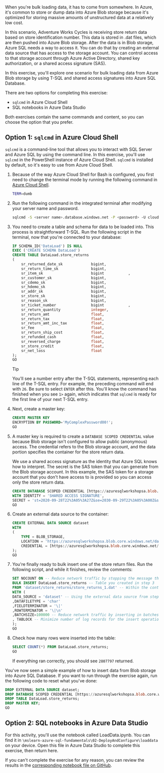 When you're bulk loading data, it has to come from somewhere. In Azure, it's common to store or dump data into Azure Blob storage because it's optimized for storing massive amounts of unstructured data at a relatively low cost.

In this scenario, Adventure Works Cycles is receiving store return data based on store identification number. This data is stored in .dat files, which are then pushed into Azure Blob storage. After the data is in Blob storage, Azure SQL needs a way to access it. You can do that by creating an external data source that has access to the storage account. You can control access to that storage account through Azure Active Directory, shared key authorization, or a shared access signature (SAS).

In this exercise, you'll explore one scenario for bulk loading data from Azure Blob storage by using T-SQL and shared access signatures into Azure SQL Database.

There are two options for completing this exercise:

- `sqlcmd` in Azure Cloud Shell
- SQL notebooks in Azure Data Studio

Both exercises contain the same commands and content, so you can choose the option that you prefer.

## Option 1: `sqlcmd` in Azure Cloud Shell

`sqlcmd` is a command-line tool that allows you to interact with SQL Server and Azure SQL by using the command line. In this exercise, you'll use `sqlcmd` in the PowerShell instance of Azure Cloud Shell. `sqlcmd` is installed by default, so it's easy to use from Azure Cloud Shell.

1. Because of the way Azure Cloud Shell for Bash is configured, you first need to change the terminal mode by running the following command in [Azure Cloud Shell](https://shell.azure.com).

    ```bash
    TERM=dumb
    ```

1. Run the following command in the integrated terminal after modifying your server name and password.

    ```bash
    sqlcmd -S <server name>.database.windows.net -P <password> -U cloudadmin -d AdventureWorks
    ```

1. You need to create a table and schema for data to be loaded into. This process is straightforward T-SQL. Run the following script in the terminal, now that you're connected to your database:

    ```sql
    IF SCHEMA_ID('DataLoad') IS NULL
    EXEC ('CREATE SCHEMA DataLoad')
    CREATE TABLE DataLoad.store_returns
    (
        sr_returned_date_sk             bigint,
        sr_return_time_sk               bigint,
        sr_item_sk                      bigint           ,
        sr_customer_sk                  bigint,
        sr_cdemo_sk                     bigint,
        sr_hdemo_sk                     bigint,
        sr_addr_sk                      bigint,
        sr_store_sk                     bigint,
        sr_reason_sk                    bigint,
        sr_ticket_number                bigint           ,
        sr_return_quantity              integer,
        sr_return_amt                   float,
        sr_return_tax                   float,
        sr_return_amt_inc_tax           float,
        sr_fee                          float,
        sr_return_ship_cost             float,
        sr_refunded_cash                float,
        sr_reversed_charge              float,
        sr_store_credit                 float,
        sr_net_loss                     float
    );
    GO
    ```

    > [!TIP]
    > You'll see a number entry after the T-SQL statements, representing each line of the T-SQL entry. For example, the preceding command will end with `26`. Be sure to select `ENTER` after this. You'll know the command has finished when you see `1>` again, which indicates that `sqlcmd` is ready for the first line of your next T-SQL entry.

1. Next, create a master key:

    ```sql
    CREATE MASTER KEY 
    ENCRYPTION BY PASSWORD='MyComplexPassword00!';
    GO
    ```

1. A master key is required to create a `DATABASE SCOPED CREDENTIAL` value because Blob storage isn't configured to allow public (anonymous) access. The credential refers to the Blob storage account, and the data portion specifies the container for the store return data.

    We use a shared access signature as the identity that Azure SQL knows how to interpret. The secret is the SAS token that you can generate from the Blob storage account. In this example, the SAS token for a storage account that you don't have access to is provided so you can access only the store return data.

    ```sql
    CREATE DATABASE SCOPED CREDENTIAL [https://azuresqlworkshopsa.blob.core.windows.net/data/]
    WITH IDENTITY = 'SHARED ACCESS SIGNATURE',
    SECRET = 'st=2020-09-28T22%3A05%3A27Z&se=2030-09-29T22%3A05%3A00Z&sp=rl&sv=2018-03-28&sr=c&sig=52WbuSIJCWyjS6IW6W0ILfIpqh4wLMXmOlifPyOetZI%3D';
    GO
    ```

1. Create an external data source to the container:

    ```sql
    CREATE EXTERNAL DATA SOURCE dataset
    WITH
    (
        TYPE = BLOB_STORAGE,
        LOCATION = 'https://azuresqlworkshopsa.blob.core.windows.net/data',
        CREDENTIAL = [https://azuresqlworkshopsa.blob.core.windows.net/data/]
    );
    GO
    ```

1. You're finally ready to bulk insert one of the store return files. Run the following script, and while it finishes, review the comments:

    ```sql
    SET NOCOUNT ON -- Reduce network traffic by stopping the message that shows the number of rows affected
    BULK INSERT DataLoad.store_returns -- Table you created in step 3
    FROM 'dataset/store_returns/store_returns_1.dat' -- Within the container, the location of the file
    WITH (
    DATA_SOURCE = 'dataset' -- Using the external data source from step 6
    ,DATAFILETYPE = 'char'
    ,FIELDTERMINATOR = '\|'
    ,ROWTERMINATOR = '\|\n'
    ,BATCHSIZE=100000 -- Reduce network traffic by inserting in batches
    , TABLOCK -- Minimize number of log records for the insert operation
    );
    GO
    ```

1. Check how many rows were inserted into the table:

    ```sql
    SELECT COUNT(*) FROM DataLoad.store_returns;
    GO
    ```

    If everything ran correctly, you should see `2807797` returned.

You've now seen a simple example of how to insert data from Blob storage into Azure SQL Database. If you want to run through the exercise again, run the following code to reset what you've done:

```sql
DROP EXTERNAL DATA SOURCE dataset;
DROP DATABASE SCOPED CREDENTIAL [https://azuresqlworkshopsa.blob.core.windows.net/data/];
DROP TABLE DataLoad.store_returns;
DROP MASTER KEY;
GO
```

## Option 2: SQL notebooks in Azure Data Studio

For this activity, you'll use the notebook called LoadData.ipynb. You can find it in `\mslearn-azure-sql-fundamentals\02-DeployAndConfigure\loaddata` on your device. Open this file in Azure Data Studio to complete this exercise, then return here.  

If you can't complete the exercise for any reason, you can review the results in the [corresponding notebook file on GitHub](https://github.com/MicrosoftDocs/mslearn-azure-sql-fundamentals/blob/master/02-DeployAndConfigure/loaddata/LoadData.ipynb?azure-portal=true).
